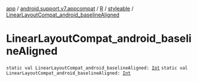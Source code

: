 [app](../../../index.md) / [android.support.v7.appcompat](../../index.md) / [R](../index.md) / [styleable](index.md) / [LinearLayoutCompat_android_baselineAligned](./-linear-layout-compat_android_baseline-aligned.md)

# LinearLayoutCompat_android_baselineAligned

`static val LinearLayoutCompat_android_baselineAligned: `[`Int`](https://kotlinlang.org/api/latest/jvm/stdlib/kotlin/-int/index.html)
`static val LinearLayoutCompat_android_baselineAligned: `[`Int`](https://kotlinlang.org/api/latest/jvm/stdlib/kotlin/-int/index.html)